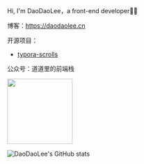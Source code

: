 Hi, I'm DaoDaoLee，a front-end developer👨‍💻

博客：https://daodaolee.cn

开源项目：
* [typora-scrolls](https://github.com/daodaolee/typora-scrolls)

公众号：道道里的前端栈

<img src="https://i.loli.net/2021/02/04/R6K7iwTcYjEfVke.jpg" width="150"/>

![DaoDaoLee's GitHub stats](https://github-readme-stats.vercel.app/api?username=daodaolee&count_private=true&show_icons=true)
